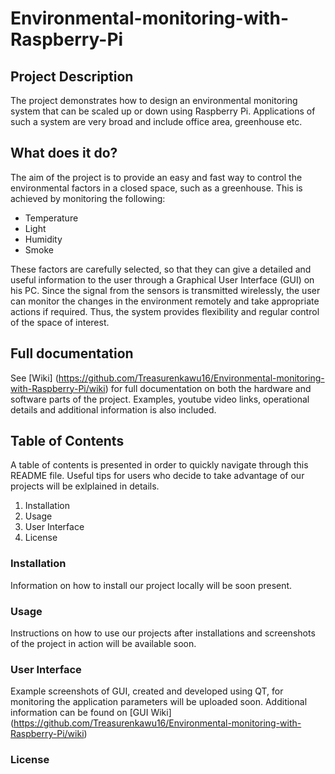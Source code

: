 # Environmental-monitoring-with-Raspberry-Pi

## Project Description

The project demonstrates how to design an environmental monitoring system that can be scaled up or down using Raspberry Pi. Applications of such a system are very broad and include office area, greenhouse etc.

## What does it do?

The aim of the project is to provide an easy and fast way to control the environmental factors in a closed space, such as a greenhouse. This is achieved by monitoring the following:
- Temperature
- Light
- Humidity
- Smoke

These factors are carefully selected, so that they can give a detailed and useful information to the user through a Graphical User Interface (GUI) on his PC. Since the signal from the sensors is transmitted wirelessly, the user can monitor the changes in the environment remotely and take appropriate actions if required. Thus, the system provides flexibility and regular control of the space of interest.

## Full documentation

See [Wiki] (https://github.com/Treasurenkawu16/Environmental-monitoring-with-Raspberry-Pi/wiki) for full documentation on both the hardware and software parts of the project. Examples, youtube video links, operational details and additional information is also included.

## Table of Contents

A table of contents is presented in order to quickly navigate through this README file. Useful tips for users who decide to take advantage of our projects will be exlplained in details.
1. Installation
2. Usage
3. User Interface
4. License

### Installation 

Information on how to install our project locally will be soon present. 

### Usage

Instructions on how to use our projects after installations and screenshots of the project in action will be available soon.

### User Interface

Example screenshots of GUI, created and developed using QT, for monitoring the application parameters will be uploaded soon. Additional information can be found on [GUI Wiki] (https://github.com/Treasurenkawu16/Environmental-monitoring-with-Raspberry-Pi/wiki)

### License
